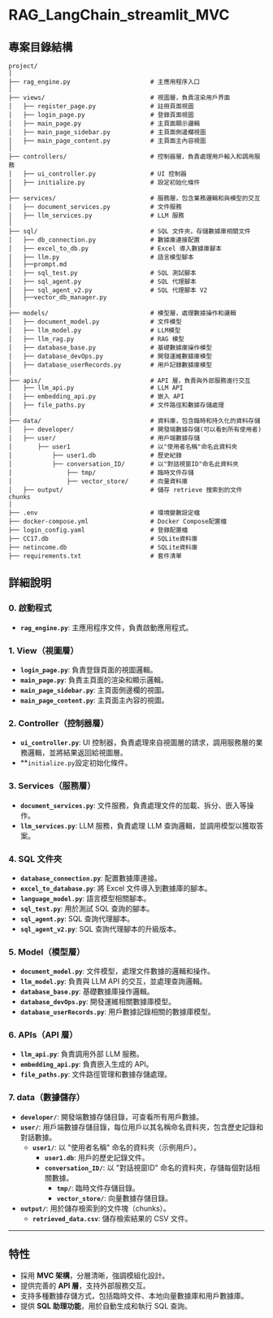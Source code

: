 # RAG_LangChain_streamlit_MVC
## 專案目錄結構

```plaintext
project/
│
├── rag_engine.py                      # 主應用程序入口
│
├── views/                             # 視圖層，負責渲染用戶界面
│   ├── register_page.py               # 註冊頁面視圖
│   ├── login_page.py                  # 登錄頁面視圖
│   ├── main_page.py                   # 主頁面顯示邏輯
│   ├── main_page_sidebar.py           # 主頁面側邊欄視圖
│   ├── main_page_content.py           # 主頁面主內容視圖
│
├── controllers/                       # 控制器層，負責處理用戶輸入和調用服務
│   ├── ui_controller.py               # UI 控制器
│   ├── initialize.py                  # 設定初始化條件
│
├── services/                          # 服務層，包含業務邏輯和與模型的交互
│   ├── document_services.py           # 文件服務
│   ├── llm_services.py                # LLM 服務
│
├── sql/                               # SQL 文件夾，存儲數據庫相關文件
│   ├── db_connection.py               # 數據庫連接配置
│   ├── excel_to_db.py                 # Excel 導入數據庫腳本
│   ├── llm.py                         # 語言模型腳本
│   ├──prompt.md
│   ├── sql_test.py                    # SQL 測試腳本
│   ├── sql_agent.py                   # SQL 代理腳本
│   ├── sql_agent_v2.py                # SQL 代理腳本 V2
│   ├──vector_db_manager.py
│
├── models/                            # 模型層，處理數據操作和邏輯
│   ├── document_model.py              # 文件模型
│   ├── llm_model.py                   # LLM模型
│   ├── llm_rag.py                     # RAG 模型
│   ├── database_base.py               # 基礎數據庫操作模型
│   ├── database_devOps.py             # 開發運維數據庫模型
│   ├── database_userRecords.py        # 用戶記錄數據庫模型
│
├── apis/                              # API 層，負責與外部服務進行交互
│   ├── llm_api.py                     # LLM API
│   ├── embedding_api.py               # 嵌入 API
│   ├── file_paths.py                  # 文件路徑和數據存儲處理
│
├── data/                              # 資料庫，包含臨時和持久化的資料存儲
│   ├── developer/                     # 開發端數據存儲(可以看到所有使用者)
│   ├── user/                          # 用戶端數據存儲
│       ├── user1                      # 以"使用者名稱"命名此資料夾
│           ├── user1.db               # 歷史紀錄
│           ├── conversation_ID/       # 以"對話視窗ID"命名此資料夾
│               ├── tmp/               # 臨時文件存儲
│               ├── vector_store/      # 向量資料庫
│   ├── output/                        # 儲存 retrieve 搜索到的文件 chunks
│
├── .env                               # 環境變數設定檔
├── docker-compose.yml                 # Docker Compose配置檔
├── login_config.yaml                  # 登錄配置檔
├── CC17.db                            # SQLite資料庫
├── netincome.db                       # SQLite資料庫
├── requirements.txt                   # 套件清單
```
## 詳細說明

### 0. 啟動程式
- **`rag_engine.py`**: 主應用程序文件，負責啟動應用程式。

### 1. View（視圖層）
- **`login_page.py`**: 負責登錄頁面的視圖邏輯。
- **`main_page.py`**: 負責主頁面的渲染和顯示邏輯。
- **`main_page_sidebar.py`**: 主頁面側邊欄的視圖。
- **`main_page_content.py`**: 主頁面主內容的視圖。

### 2. Controller（控制器層）
- **`ui_controller.py`**: UI 控制器，負責處理來自視圖層的請求，調用服務層的業務邏輯，並將結果返回給視圖層。
- **`initialize.py`設定初始化條件。

### 3. Services（服務層）
- **`document_services.py`**: 文件服務，負責處理文件的加載、拆分、嵌入等操作。
- **`llm_services.py`**: LLM 服務，負責處理 LLM 查詢邏輯，並調用模型以獲取答案。

### 4. SQL 文件夾
- **`database_connection.py`**: 配置數據庫連接。
- **`excel_to_database.py`**: 將 Excel 文件導入到數據庫的腳本。
- **`language_model.py`**: 語言模型相關腳本。
- **`sql_test.py`**: 用於測試 SQL 查詢的腳本。
- **`sql_agent.py`**: SQL 查詢代理腳本。
- **`sql_agent_v2.py`**: SQL 查詢代理腳本的升級版本。

### 5. Model（模型層）
- **`document_model.py`**: 文件模型，處理文件數據的邏輯和操作。
- **`llm_model.py`**: 負責與 LLM API 的交互，並處理查詢邏輯。
- **`database_base.py`**: 基礎數據庫操作邏輯。
- **`database_devOps.py`**: 開發運維相關數據庫模型。
- **`database_userRecords.py`**: 用戶數據記錄相關的數據庫模型。

### 6. APIs（API 層）
- **`llm_api.py`**: 負責調用外部 LLM 服務。
- **`embedding_api.py`**: 負責嵌入生成的 API。
- **`file_paths.py`**: 文件路徑管理和數據存儲處理。

### 7. data（數據儲存）
- **`developer/`**: 開發端數據存儲目錄，可查看所有用戶數據。
- **`user/`**: 用戶端數據存儲目錄，每位用戶以其名稱命名資料夾，包含歷史記錄和對話數據。
  - **`user1/`**: 以 "使用者名稱" 命名的資料夾（示例用戶）。
    - **`user1.db`**: 用戶的歷史記錄文件。
    - **`conversation_ID/`**: 以 "對話視窗ID" 命名的資料夾，存儲每個對話相關數據。
      - **`tmp/`**: 臨時文件存儲目錄。
      - **`vector_store/`**: 向量數據存儲目錄。
- **`output/`**: 用於儲存檢索到的文件塊（chunks）。
  - **`retrieved_data.csv`**: 儲存檢索結果的 CSV 文件。

---

## 特性
- 採用 **MVC 架構**，分層清晰，強調模組化設計。
- 提供完善的 **API 層**，支持外部服務交互。
- 支持多種數據存儲方式，包括臨時文件、本地向量數據庫和用戶數據庫。
- 提供 **SQL 助理功能**，用於自動生成和執行 SQL 查詢。
